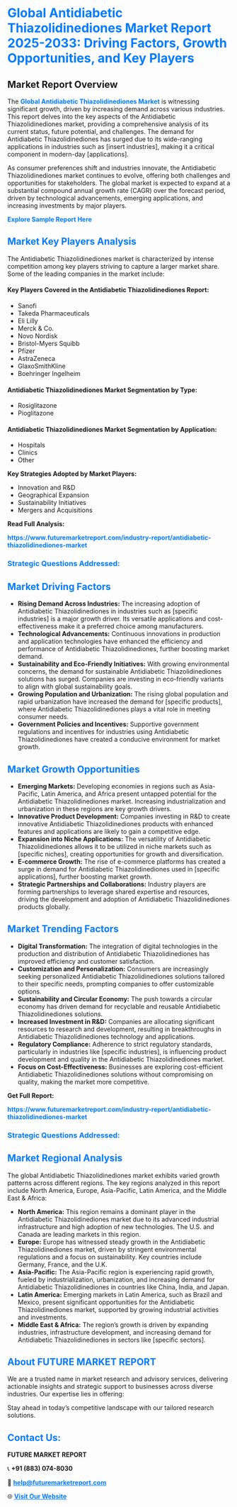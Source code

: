 <h1 style="color: #007BFF;">Global Antidiabetic Thiazolidinediones Market Report 2025-2033: Driving Factors, Growth Opportunities, and Key Players</h1>

<section id="overview">
<h2>Market Report Overview</h2>
<p>The <a href="https://www.futuremarketreport.com/industry-report/antidiabetic-thiazolidinediones-market" style="color: #007BFF; text-decoration: none;"><strong>Global Antidiabetic Thiazolidinediones Market</strong></a> is witnessing significant growth, driven by increasing demand across various industries. This report delves into the key aspects of the Antidiabetic Thiazolidinediones market, providing a comprehensive analysis of its current status, future potential, and challenges. The demand for Antidiabetic Thiazolidinediones has surged due to its wide-ranging applications in industries such as [insert industries], making it a critical component in modern-day [applications].</p>
<p>As consumer preferences shift and industries innovate, the Antidiabetic Thiazolidinediones market continues to evolve, offering both challenges and opportunities for stakeholders. The global market is expected to expand at a substantial compound annual growth rate (CAGR) over the forecast period, driven by technological advancements, emerging applications, and increasing investments by major players.</p>
</section>

<section id="overview">
<p><a href="https://www.futuremarketreport.com/request-sample/reportId=102403" style="color: #007BFF; text-decoration: none;"><strong>Explore Sample Report Here</strong></a></p>
</section>

<section id="key-players">
<h2 style="color: #007BFF;">Market Key Players Analysis</h2>
<p>The Antidiabetic Thiazolidinediones market is characterized by intense competition among key players striving to capture a larger market share. Some of the leading companies in the market include:</p>
<h4>Key Players Covered in the Antidiabetic Thiazolidinediones Report:</h4>
<ul><li>Sanofi</li><li>Takeda Pharmaceuticals</li><li>Eli Lilly</li><li>Merck &amp; Co.</li><li>Novo Nordisk</li><li>Bristol-Myers Squibb</li><li>Pfizer</li><li>AstraZeneca</li><li>GlaxoSmithKline</li><li>Boehringer Ingelheim</li></ul>
<h4>Antidiabetic Thiazolidinediones Market Segmentation by Type:</h4>
<ul><li>Rosiglitazone</li><li>Pioglitazone</li></ul>

<h4>Antidiabetic Thiazolidinediones Market Segmentation by Application:</h4>
<ul><li>Hospitals</li><li>Clinics</li><li>Other</li></ul>
<p><strong>Key Strategies Adopted by Market Players:</strong></p>
<ul>
<li>Innovation and R&D</li>
<li>Geographical Expansion</li>
<li>Sustainability Initiatives</li>
<li>Mergers and Acquisitions</li>
</ul>
</section>

<section>
<p><strong>Read Full Analysis: </strong></p><a href="https://www.futuremarketreport.com/industry-report/antidiabetic-thiazolidinediones-market" style="color: #007BFF; text-decoration: none;"><strong>https://www.futuremarketreport.com/industry-report/antidiabetic-thiazolidinediones-market</strong></a>
<h3 style="color: #007BFF;">Strategic Questions Addressed:</h3>
</section>

<section id="driving-factors">
<h2 style="color: #007BFF;">Market Driving Factors</h2>
<ul>
<li><strong>Rising Demand Across Industries:</strong> The increasing adoption of Antidiabetic Thiazolidinediones in industries such as [specific industries] is a major growth driver. Its versatile applications and cost-effectiveness make it a preferred choice among manufacturers.</li>
<li><strong>Technological Advancements:</strong> Continuous innovations in production and application technologies have enhanced the efficiency and performance of Antidiabetic Thiazolidinediones, further boosting market demand.</li>
<li><strong>Sustainability and Eco-Friendly Initiatives:</strong> With growing environmental concerns, the demand for sustainable Antidiabetic Thiazolidinediones solutions has surged. Companies are investing in eco-friendly variants to align with global sustainability goals.</li>
<li><strong>Growing Population and Urbanization:</strong> The rising global population and rapid urbanization have increased the demand for [specific products], where Antidiabetic Thiazolidinediones plays a vital role in meeting consumer needs.</li>
<li><strong>Government Policies and Incentives:</strong> Supportive government regulations and incentives for industries using Antidiabetic Thiazolidinediones have created a conducive environment for market growth.</li>
</ul>
</section>

<section id="growth-opportunities">
<h2 style="color: #007BFF;">Market Growth Opportunities</h2>
<ul>
<li><strong>Emerging Markets:</strong> Developing economies in regions such as Asia-Pacific, Latin America, and Africa present untapped potential for the Antidiabetic Thiazolidinediones market. Increasing industrialization and urbanization in these regions are key growth drivers.</li>
<li><strong>Innovative Product Development:</strong> Companies investing in R&D to create innovative Antidiabetic Thiazolidinediones products with enhanced features and applications are likely to gain a competitive edge.</li>
<li><strong>Expansion into Niche Applications:</strong> The versatility of Antidiabetic Thiazolidinediones allows it to be utilized in niche markets such as [specific niches], creating opportunities for growth and diversification.</li>
<li><strong>E-commerce Growth:</strong> The rise of e-commerce platforms has created a surge in demand for Antidiabetic Thiazolidinediones used in [specific applications], further boosting market growth.</li>
<li><strong>Strategic Partnerships and Collaborations:</strong> Industry players are forming partnerships to leverage shared expertise and resources, driving the development and adoption of Antidiabetic Thiazolidinediones products globally.</li>
</ul>
</section>

<section id="trending-factors">
<h2 style="color: #007BFF;">Market Trending Factors</h2>
<ul>
<li><strong>Digital Transformation:</strong> The integration of digital technologies in the production and distribution of Antidiabetic Thiazolidinediones has improved efficiency and customer satisfaction.</li>
<li><strong>Customization and Personalization:</strong> Consumers are increasingly seeking personalized Antidiabetic Thiazolidinediones solutions tailored to their specific needs, prompting companies to offer customizable options.</li>
<li><strong>Sustainability and Circular Economy:</strong> The push towards a circular economy has driven demand for recyclable and reusable Antidiabetic Thiazolidinediones solutions.</li>
<li><strong>Increased Investment in R&D:</strong> Companies are allocating significant resources to research and development, resulting in breakthroughs in Antidiabetic Thiazolidinediones technology and applications.</li>
<li><strong>Regulatory Compliance:</strong> Adherence to strict regulatory standards, particularly in industries like [specific industries], is influencing product development and quality in the Antidiabetic Thiazolidinediones market.</li>
<li><strong>Focus on Cost-Effectiveness:</strong> Businesses are exploring cost-efficient Antidiabetic Thiazolidinediones solutions without compromising on quality, making the market more competitive.</li>
</ul>
</section>

<section>
<p><strong>Get Full Report: </strong></p><a href="https://www.futuremarketreport.com/industry-report/antidiabetic-thiazolidinediones-market" style="color: #007BFF; text-decoration: none;"><strong>https://www.futuremarketreport.com/industry-report/antidiabetic-thiazolidinediones-market</strong></a>
<h3 style="color: #007BFF;">Strategic Questions Addressed:</h3>
</section>


<section id="regional-analysis">
<h2 style="color: #007BFF;">Market Regional Analysis</h2>
<p>The global Antidiabetic Thiazolidinediones market exhibits varied growth patterns across different regions. The key regions analyzed in this report include North America, Europe, Asia-Pacific, Latin America, and the Middle East & Africa:</p>
<ul>
<li><strong>North America:</strong> This region remains a dominant player in the Antidiabetic Thiazolidinediones market due to its advanced industrial infrastructure and high adoption of new technologies. The U.S. and Canada are leading markets in this region.</li>
<li><strong>Europe:</strong> Europe has witnessed steady growth in the Antidiabetic Thiazolidinediones market, driven by stringent environmental regulations and a focus on sustainability. Key countries include Germany, France, and the U.K.</li>
<li><strong>Asia-Pacific:</strong> The Asia-Pacific region is experiencing rapid growth, fueled by industrialization, urbanization, and increasing demand for Antidiabetic Thiazolidinediones in countries like China, India, and Japan.</li>
<li><strong>Latin America:</strong> Emerging markets in Latin America, such as Brazil and Mexico, present significant opportunities for the Antidiabetic Thiazolidinediones market, supported by growing industrial activities and investments.</li>
<li><strong>Middle East & Africa:</strong> The region’s growth is driven by expanding industries, infrastructure development, and increasing demand for Antidiabetic Thiazolidinediones in sectors like [specific sectors].</li>
</ul>
</section>

<footer>
<h2 style="color: #007BFF;">About FUTURE MARKET REPORT</h2>
<p>We are a trusted name in market research and advisory services, delivering actionable insights and strategic support to businesses across diverse industries. Our expertise lies in offering:</p>

<p>Stay ahead in today’s competitive landscape with our tailored research solutions.</p>

<h2 style="color: #007BFF;">Contact Us:</h2>
<p><strong>FUTURE MARKET REPORT</strong></p>
<p>📞 <strong>+91 (883) 074-8030</strong></p>
<p>📧 <strong><a href="mailto:help@futuremarketreport.com" style="color: #007BFF;">help@futuremarketreport.com</a></strong></p>
<p>🌐 <strong><a href="https://www.futuremarketreport.com/" style="color: #007BFF;">Visit Our Website</a></strong></p>
</footer>